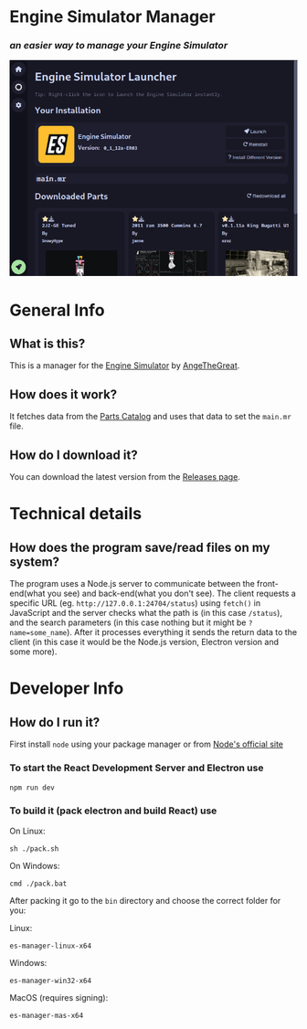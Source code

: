 
# Engine Simulator Manager
### *an easier way to manage your Engine Simulator*

![alt text](scrn.png)

# General Info

## What is this?
This is a manager for the [Engine Simulator](https://github.com/ange-yaghi/engine-simulator) by [AngeTheGreat](https://github.com/ange-yaghi).

## How does it work?
It fetches data from the [Parts Catalog](https://catalog.engine-sim.parts) and uses that data to set the `main.mr` file.

## How do I download it?
You can download the latest version from the [Releases page](https://github.com/DDev247/engine-sim-manager/releases).

# Technical details

## How does the program save/read files on my system?
The program uses a Node.js server to communicate between the front-end(what you see) and back-end(what you don't see). The client requests a specific URL (eg. `http://127.0.0.1:24704/status`) using `fetch()` in JavaScript and the server checks what the path is (in this case `/status`), and the search parameters (in this case nothing but it might be `?name=some_name`). After it processes everything it sends the return data to the client (in this case it would be the Node.js version, Electron version and some more).

# Developer Info

## How do I run it?
First install `node` using your package manager or from [Node's official site](https://nodejs.org)

### To start the React Development Server and Electron use

    npm run dev

### To build it (pack electron and build React) use

On Linux:

    sh ./pack.sh

On Windows:

    cmd ./pack.bat

After packing it go to the `bin` directory and choose the correct folder for you:

Linux:

    es-manager-linux-x64

Windows:

    es-manager-win32-x64

MacOS (requires signing):

    es-manager-mas-x64
